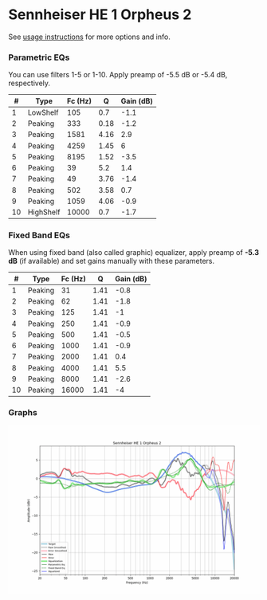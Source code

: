 # Sennheiser HE 1 Orpheus 2
See [usage instructions](https://github.com/jaakkopasanen/AutoEq#usage) for more options and info.

### Parametric EQs
You can use filters 1-5 or 1-10. Apply preamp of -5.5 dB or -5.4 dB, respectively.

|   # | Type      |   Fc (Hz) |    Q |   Gain (dB) |
|-----|-----------|-----------|------|-------------|
|   1 | LowShelf  |       105 | 0.7  |        -1.1 |
|   2 | Peaking   |       333 | 0.18 |        -1.2 |
|   3 | Peaking   |      1581 | 4.16 |         2.9 |
|   4 | Peaking   |      4259 | 1.45 |         6   |
|   5 | Peaking   |      8195 | 1.52 |        -3.5 |
|   6 | Peaking   |        39 | 5.2  |         1.4 |
|   7 | Peaking   |        49 | 3.76 |        -1.4 |
|   8 | Peaking   |       502 | 3.58 |         0.7 |
|   9 | Peaking   |      1059 | 4.06 |        -0.9 |
|  10 | HighShelf |     10000 | 0.7  |        -1.7 |

### Fixed Band EQs
When using fixed band (also called graphic) equalizer, apply preamp of **-5.3 dB** (if available) and set gains manually with these parameters.

|   # | Type    |   Fc (Hz) |    Q |   Gain (dB) |
|-----|---------|-----------|------|-------------|
|   1 | Peaking |        31 | 1.41 |        -0.8 |
|   2 | Peaking |        62 | 1.41 |        -1.8 |
|   3 | Peaking |       125 | 1.41 |        -1   |
|   4 | Peaking |       250 | 1.41 |        -0.9 |
|   5 | Peaking |       500 | 1.41 |        -0.5 |
|   6 | Peaking |      1000 | 1.41 |        -0.9 |
|   7 | Peaking |      2000 | 1.41 |         0.4 |
|   8 | Peaking |      4000 | 1.41 |         5.5 |
|   9 | Peaking |      8000 | 1.41 |        -2.6 |
|  10 | Peaking |     16000 | 1.41 |        -4   |

### Graphs
![](./Sennheiser%20HE%201%20Orpheus%202.png)
